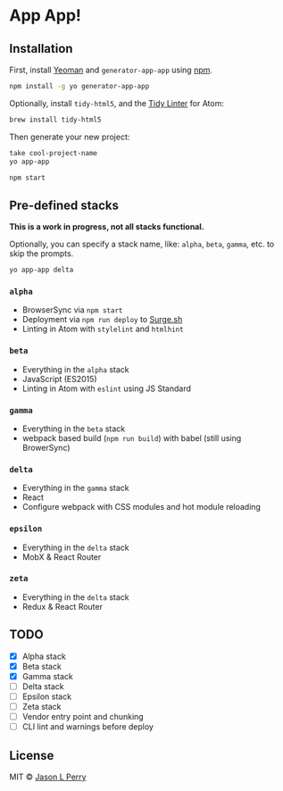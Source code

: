 # App App!

## Installation

First, install [Yeoman](http://yeoman.io) and `generator-app-app` using [npm](https://www.npmjs.com/).

```bash
npm install -g yo generator-app-app
```

Optionally, install `tidy-html5`, and the [Tidy Linter](https://atom.io/packages/linter-tidy) for Atom:

```bash
brew install tidy-html5
```

Then generate your new project:

```bash
take cool-project-name
yo app-app

npm start
```

## Pre-defined stacks

**This is a work in progress, not all stacks functional.**

Optionally, you can specify a stack name, like: `alpha`, `beta`, `gamma`, etc. to skip the prompts.

```bash
yo app-app delta
```

### `alpha`

- BrowserSync via `npm start`
- Deployment via `npm run deploy` to [Surge.sh](https://surge.sh)
- Linting in Atom with `stylelint` and `htmlhint`

### `beta`

- Everything in the `alpha` stack
- JavaScript (ES2015)
- Linting in Atom with `eslint` using JS Standard

### `gamma`

- Everything in the `beta` stack
- webpack based build (`npm run build`) with babel (still using BrowerSync)

### `delta`

- Everything in the `gamma` stack
- React
- Configure webpack with CSS modules and hot module reloading

### `epsilon`

- Everything in the `delta` stack
- MobX & React Router

### `zeta`

- Everything in the `delta` stack
- Redux & React Router

## TODO

- [x] Alpha stack
- [x] Beta stack
- [x] Gamma stack
- [ ] Delta stack
- [ ] Epsilon stack
- [ ] Zeta stack
- [ ] Vendor entry point and chunking
- [ ] CLI lint and warnings before deploy

## License

MIT &copy; [Jason L Perry](https://github.com/ambethia)
